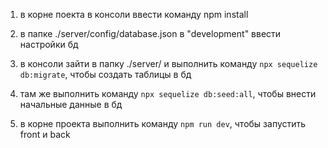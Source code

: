 1) в корне поекта в консоли ввести команду npm install

2) в папке ./server/config/database.json в "development" ввести настройки бд

3) в консоли зайти в папку ./server/ и выполнить команду `npx sequelize db:migrate`, чтобы создать таблицы в бд

4) там же выполнить команду `npx sequelize db:seed:all`, чтобы внести начальные данные в бд

5) в корне проекта выполнить команду `npm run dev`, чтобы запустить front и back
